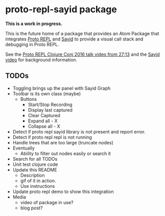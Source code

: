 # proto-repl-sayid package

**This is a work in progress.**

This is the future home of a package that provides an Atom Package that integrates [Proto REPL](https://github.com/jasongilman/proto-repl) and [Sayid](https://github.com/bpiel/sayid) to provide a visual call stack and debugging in Proto REPL.

See the [Proto REPL Clojure Conj 2016 talk video from 27:13](https://youtu.be/buPPGxOnBnk?t=27m13s) and the [Sayid video](https://youtu.be/ipDhvd1NsmE) for background information.

## TODOs

* Toggling brings up the panel with Sayid Graph
* Toolbar is its own class (maybe)
  * Buttons
    * Start/Stop Recording
    * Display last captured
    * Clear Captured
    * Expand all - X
    * Collapse all - X
* Detect if proto repl sayid library is not present and report error.
* Detect if proto repl repl is not running
* Handle trees that are too large (truncate nodes)
* Eventually
  * Ability to filter out nodes easily or search it
* Search for all TODOs
* Unit test clojure code
* Update this README
  * Description
  * gif of it in action.
  * Use instructions
* Update proto repl demo to show this integration
* Media
  * video of package in use?
  * blog post?
